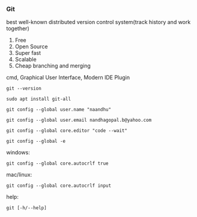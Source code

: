 ### Git

best well-known distributed version control system(track history and work together)

1. Free
2. Open Source
3. Super fast
4. Scalable
5. Cheap branching and merging

cmd, Graphical User Interface, Modern IDE Plugin

```
git --version
```

```
sudo apt install git-all
```

```
git config --global user.name "naandhu"
```

```
git config --global user.email nandhagopal.b@yahoo.com
```

```
git config --global core.editor "code --wait"
```

```
git config --global -e 
```
windows:
```
git config --global core.autocrlf true
```
mac/linux:
```
git config --global core.autocrlf input
```
help:
```
git [-h/--help]
```
